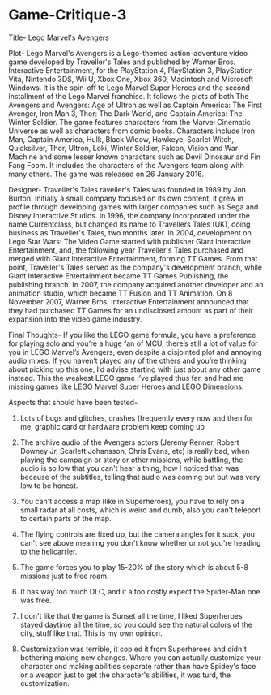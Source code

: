 # Game-Critique-3

Title- Lego Marvel's Avengers

Plot- Lego Marvel's Avengers is a Lego-themed action-adventure video game developed by Traveller's Tales and published by Warner Bros. Interactive Entertainment, for the PlayStation 4, PlayStation 3, PlayStation Vita, Nintendo 3DS, Wii U, Xbox One, Xbox 360, Macintosh and Microsoft Windows. It is the spin-off to Lego Marvel Super Heroes and the second installment of the Lego Marvel franchise. It follows the plots of both The Avengers and Avengers: Age of Ultron as well as Captain America: The First Avenger, Iron Man 3, Thor: The Dark World, and Captain America: The Winter Soldier. The game features characters from the Marvel Cinematic Universe as well as characters from comic books. Characters include Iron Man, Captain America, Hulk, Black Widow, Hawkeye, Scarlet Witch, Quicksilver, Thor, Ultron, Loki, Winter Soldier, Falcon, Vision and War Machine and some lesser known characters such as Devil Dinosaur and Fin Fang Foom. It includes the characters of the Avengers team along with many others. The game was released on 26 January 2016.

Designer- Traveller's Tales
raveller's Tales was founded in 1989 by Jon Burton. Initially a small company focused on its own content, it grew in profile through developing games with larger companies such as Sega and Disney Interactive Studios. In 1996, the company incorporated under the name Currentclass, but changed its name to Travellers Tales (UK), doing business as Traveller's Tales, two months later. In 2004, development on Lego Star Wars: The Video Game started with publisher Giant Interactive Entertainment, and, the following year Traveller's Tales purchased and merged with Giant Interactive Entertainment, forming TT Games. From that point, Traveller's Tales served as the company's development branch, while Giant Interactive Entertainment became TT Games Publishing, the publishing branch. In 2007, the company acquired another developer and an animation studio, which became TT Fusion and TT Animation. On 8 November 2007, Warner Bros. Interactive Entertainment announced that they had purchased TT Games for an undisclosed amount as part of their expansion into the video game industry.

Final Thoughts- If you like the LEGO game formula, you have a preference for playing solo and you’re a huge fan of MCU, there’s still a lot of value for you in LEGO Marvel’s Avengers, even despite a disjointed plot and annoying audio mixes. If you haven’t played any of the others and you’re thinking about picking up this one, I’d advise starting with just about any other game instead. This the weakest LEGO game I’ve played thus far, and had me missing games like LEGO Marvel Super Heroes and LEGO Dimensions.

Aspects that should have been tested-
1. Lots of bugs and glitches, crashes (frequently every now and then for me, graphic card or hardware problem keep coming up

2. The archive audio of the Avengers actors (Jeremy Renner, Robert Downey Jr, Scarlett Johansson, Chris Evans, etc) is really bad, when playing the campaign or story or other missions, while battling, the audio is so low that you can't hear a thing, how I noticed that was because of the subtitles, telling that audio was coming out but was very low to be honest.

3. You can't access a map (like in Superheroes), you have to rely on a small radar at all costs, which is weird and dumb, also you can't teleport to certain parts of the map.

5. The flying controls are fixed up, but the camera angles for it suck, you can't see above meaning you don't know whether or not you're heading to the helicarrier.

6. The game forces you to play 15-20% of the story which is about 5-8 missions just to free roam.

7. It has way too much DLC, and it a too costly expect the Spider-Man one was free.

8. I don't like that the game is Sunset all the time, I liked Superheroes stayed daytime all the time, so you could see the natural colors of the city, stuff like that. This is my own opinion.

9. Customization was terrible, it copied it from Superheroes and didn't bothering making new changes. Where you can actually customize your character and making abilities separate rather than have Spidey's face or a weapon just to get the character's abilities, it was turd, the customization.

